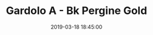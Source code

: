 ---
title: Gardolo A - Bk Pergine Gold
date: 2019-03-18 18:45:00
squadra-a: Bk Pergine Gold
punteggio-a: 
squadra-b: Bc Gardolo A
punteggio-b: 
partite/squadra: under-18-18-19
luogo: Centro Sportivo Trento Nord
categoria: under 18
---